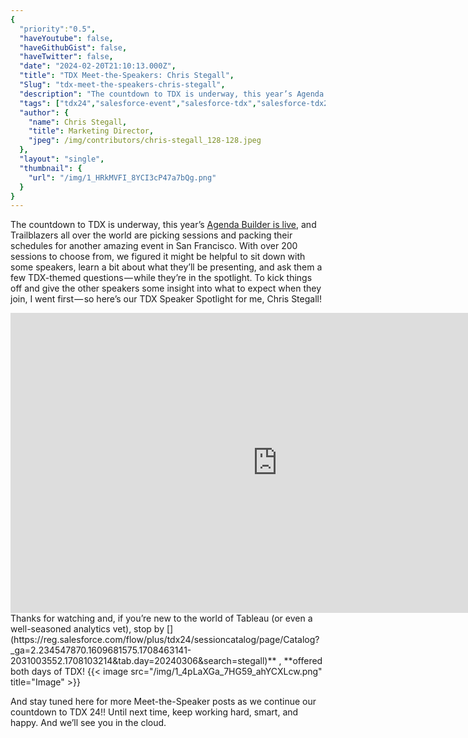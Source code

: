 ```yaml
---
{
  "priority":"0.5",
  "haveYoutube": false,
  "haveGithubGist": false,
  "haveTwitter": false,
  "date": "2024-02-20T21:10:13.000Z",
  "title": "TDX Meet-the-Speakers: Chris Stegall",
  "Slug": "tdx-meet-the-speakers-chris-stegall",
  "description": "The countdown to TDX is underway, this year’s Agenda Builder is live, and Trailblazers all over the world are picking sessions and packing their schedules for another amazing event in San Francisco..",
  "tags": ["tdx24","salesforce-event","salesforce-tdx","salesforce-tdx24","trailblazerdx"],
  "author": {
    "name": Chris Stegall,
    "title": Marketing Director,
    "jpeg": /img/contributors/chris-stegall_128-128.jpeg
  },
  "layout": "single",
  "thumbnail": {
    "url": "/img/1_HRkMVFI_8YCI3cP47a7bQg.png"
  }
}
---
```

The countdown to TDX is underway, this year’s [Agenda Builder is live](https://reg.salesforce.com/flow/plus/tdx24/sessioncatalog/page/Catalog?_ga=2.234547870.1609681575.1708463141-2031003552.1708103214&amp;tab.day=20240306), and Trailblazers all over the world are picking sessions and packing their schedules for another amazing event in San Francisco.
With over 200 sessions to choose from, we figured it might be helpful to sit down with some speakers, learn a bit about what they’ll be presenting, and ask them a few TDX-themed questions — while they’re in the spotlight.
To kick things off and give the other speakers some insight into what to expect when they join, I went first — so here’s our TDX Speaker Spotlight for me, Chris Stegall!
<iframe src="https://cdn.embedly.com/widgets/media.html?src=https%3A%2F%2Fwww.youtube.com%2Fembed%2FWwyixG-uAK8&amp;display_name=YouTube&amp;url=https%3A%2F%2Fwww.youtube.com%2Fwatch%3Fv%3DWwyixG-uAK8&amp;key=a19fcc184b9711e1b4764040d3dc5c07&amp;type=text%2Fhtml&amp;schema=google" width="854" height="480" frameborder="0" scrolling="no">[https://medium.com/media/5ebfe5c241c7b55b95d5ad0a6aa1ae83/href](https://medium.com/media/5ebfe5c241c7b55b95d5ad0a6aa1ae83/href)</iframe>Thanks for watching and, if you’re new to the world of Tableau (or even a well-seasoned analytics vet), stop by [](https://reg.salesforce.com/flow/plus/tdx24/sessioncatalog/page/Catalog?_ga=2.234547870.1609681575.1708463141-2031003552.1708103214&amp;tab.day=20240306&amp;search=stegall)** , **offered both days of TDX!
{{< image src="/img/1_4pLaXGa_7HG59_ahYCXLcw.png" title="Image" >}}

And stay tuned here for more Meet-the-Speaker posts as we continue our countdown to TDX 24!!
Until next time, keep working hard, smart, and happy. And we’ll see you in the cloud.
